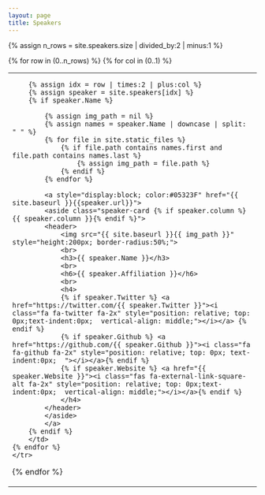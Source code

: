 ```yaml
---
layout: page
title: Speakers
---
```


<html>

{% assign n_rows = site.speakers.size | divided_by:2 | minus:1 %}
<table class="people">
{% for row in (0..n_rows) %}
    <tr class="people">
    {% for col in (0..1) %}
        <td class="people">

        {% assign idx = row | times:2 | plus:col %}
        {% assign speaker = site.speakers[idx] %}
        {% if speaker.Name %}

            {% assign img_path = nil %}
            {% assign names = speaker.Name | downcase | split: " " %}
            {% for file in site.static_files %}                
                {% if file.path contains names.first and file.path contains names.last %}
                    {% assign img_path = file.path %}
                {% endif %}
            {% endfor %}

            <a style="display:block; color:#05323F" href="{{ site.baseurl }}{{speaker.url}}">
            <aside class="speaker-card {% if speaker.column %} {{ speaker.column }}{% endif %}">
            <header>
                <img src="{{ site.baseurl }}{{ img_path }}" style="height:200px; border-radius:50%;">
                <br>
                <h3>{{ speaker.Name }}</h3>
                <br>
                <h6>{{ speaker.Affiliation }}</h6>
                <br>
                <h4>
                {% if speaker.Twitter %} <a href="https://twitter.com/{{ speaker.Twitter }}"><i class="fa fa-twitter fa-2x" style="position: relative; top: 0px;text-indent:0px;  vertical-align: middle;"></i></a> {% endif %}
                {% if speaker.Github %} <a href="https://github.com/{{ speaker.Github }}"><i class="fa fa-github fa-2x" style="position: relative; top: 0px; text-indent:0px;  "></i></a>{% endif %}
                {% if speaker.Website %} <a href="{{ speaker.Website }}"><i class="fas fa-external-link-square-alt fa-2x" style="position: relative; top: 0px;text-indent:0px;  vertical-align: middle;"></i></a>{% endif %}
                </h4>
            </header>
            </aside>
            </a>
        {% endif %}
        </td>
    {% endfor %}
    </tr>
{% endfor %}
</table>

</html>

